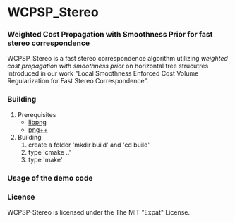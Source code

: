 # WCPSP_Stereo
### Weighted Cost Propagation with Smoothness Prior for fast stereo correspondence

WCPSP_Stereo is a fast stereo correspondence algorithm utilizing *weighted cost
propagation with smoothness prior* on horizontal tree strucutres introduced in
our work "Local Smoothness Enforced Cost Volume Regularization for Fast Stereo
Correspondence".

### Building
1. Prerequisites
    * [libpng](http://www.libpng.org/pub/png/libpng.html)
    * [png++](http://www.nongnu.org/pngpp/)
2. Building
    1. create a folder 'mkdir build' and 'cd build'
    2. type 'cmake ..'
    3. type 'make'

### Usage of the demo code

### License
WCPSP-Stereo is licensed under the The MIT "Expat" License.